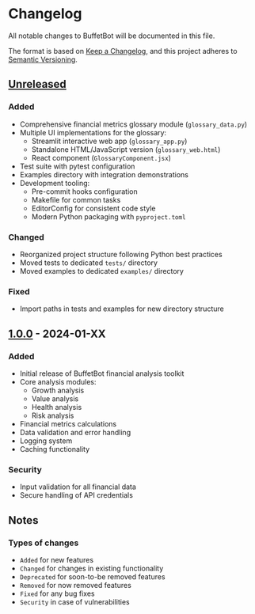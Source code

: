 # Changelog

All notable changes to BuffetBot will be documented in this file.

The format is based on [Keep a Changelog](https://keepachangelog.com/en/1.0.0/),
and this project adheres to [Semantic Versioning](https://semver.org/spec/v2.0.0.html).

## [Unreleased]

### Added
- Comprehensive financial metrics glossary module (`glossary_data.py`)
- Multiple UI implementations for the glossary:
  - Streamlit interactive web app (`glossary_app.py`)
  - Standalone HTML/JavaScript version (`glossary_web.html`)
  - React component (`GlossaryComponent.jsx`)
- Test suite with pytest configuration
- Examples directory with integration demonstrations
- Development tooling:
  - Pre-commit hooks configuration
  - Makefile for common tasks
  - EditorConfig for consistent code style
  - Modern Python packaging with `pyproject.toml`

### Changed
- Reorganized project structure following Python best practices
- Moved tests to dedicated `tests/` directory
- Moved examples to dedicated `examples/` directory

### Fixed
- Import paths in tests and examples for new directory structure

## [1.0.0] - 2024-01-XX

### Added
- Initial release of BuffetBot financial analysis toolkit
- Core analysis modules:
  - Growth analysis
  - Value analysis  
  - Health analysis
  - Risk analysis
- Financial metrics calculations
- Data validation and error handling
- Logging system
- Caching functionality

### Security
- Input validation for all financial data
- Secure handling of API credentials

## Notes

### Types of changes
- `Added` for new features
- `Changed` for changes in existing functionality
- `Deprecated` for soon-to-be removed features
- `Removed` for now removed features
- `Fixed` for any bug fixes
- `Security` in case of vulnerabilities

[Unreleased]: https://github.com/your-username/buffetbot/compare/v1.0.0...HEAD
[1.0.0]: https://github.com/your-username/buffetbot/releases/tag/v1.0.0 
